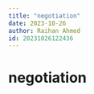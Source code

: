 ```yaml
---
title: "negotiation"
date: 2023-10-26
author: Raihan Ahmed
id: 20231026122436
---
```


# negotiation


